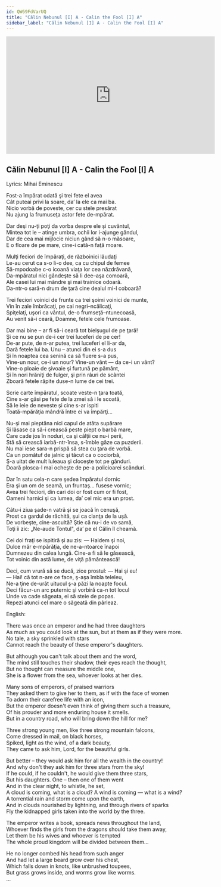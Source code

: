 ```yaml
---
id: QW69FdVarUQ
title: "Călin Nebunul [I] A - Calin the Fool [I] A"
sidebar_label: "Călin Nebunul [I] A - Calin the Fool [I] A"
---
```


<div class="video-float-container">
  <iframe
    width="560"
    height="315"
    src="https://www.youtube.com/embed/QW69FdVarUQ"
    title="YouTube video player"
    frameborder="0"
    allow="accelerometer; autoplay; clipboard-write; encrypted-media; gyroscope; picture-in-picture; web-share"
    referrerpolicy="strict-origin-when-cross-origin"
    allowfullscreen
  ></iframe>
</div>

## Călin Nebunul [I] A - Calin the Fool [I] A

Lyrics: Mihai Eminescu

Fost-a împărat odată şi trei fete el avea  
Cât puteai privi la soare, da’ la ele ca mai ba.  
Nicio vorbă de poveste, cer cu stele presărat  
Nu ajung la frumuseţa astor fete de-mpărat.

Dar deşi nu-ţi poţi da vorba despre ele și cuvântul,  
Mintea tot le – atinge umbra, ochii lor i-ajunge gândul,  
Dar de cea mai mijlocie niciun gând să n-o măsoare,  
E o floare de pe mare, cine-i cată-n faţă moare.

Mulţi feciori de împăraţi, de războinici lăudaţi  
Le-au cerut ca s-o li-o dee, ca cu chipul de femee  
Să-mpodoabe c-o icoană viaţa lor cea năzdrăvană,  
Da-mpăratul nici gândeşte să li dee–aşa comoară,  
Ale casei lui mai mândre şi mai trainice odoară.  
Da-ntr-o sară-n drum de ţară cine dealul mi-l coboară?

Trei feciori voinici de frunte ca trei şoimi voinici de munte,  
Vin în zale îmbrăcaţi, pe cai negri–ncălicaţi,  
Spiţelaţi, uşori ca vântul, de-o frumseţă–ntunecoasă,  
Au venit să-i ceară, Doamne, fetele cele frumoase.

Dar mai bine – ar fi să-i ceară tot bielşugul de pe ţară!  
Şi ce nu se pun de-i cer trei luceferi de pe cer!  
De-ar pute, de n-ar putea, trei luceferi el li-ar da,  
Dară fetele lui ba. Unu – atunci din ei s-a dus  
Şi în noaptea cea senină ca să fluere s-a pus,  
Vine-un nour, ce-i un nour? Vine-un vânt — da ce-i un vânt?  
Vine-o ploaie de şivoaie şi furtună pe pământ,  
Şi în nori hrăniţi de fulger, şi prin râuri de scântei  
Zboară fetele răpite duse-n lume de cei trei.

Scrie carte împăratul, scoate veste-n ţara toată,  
Cine s-ar găsi pe fete de la zmei să i le scoată,  
Să le ieie de neveste şi cine s-ar ispiti  
Toată-mpărăţia mândră între ei va împărţi...

Nu-şi mai pieptăna nici capul de atâta supărare  
Şi lăsase ca să-i crească peste piept o barbă mare,  
Care cade jos în noduri, ca şi câlţii ce nu-i perii,  
Stă să crească iarbă-ntr-însa, s-îmble gâze ca puzderii.  
Nu mai iese sara-n prispă să stea cu ţara de vorbă.  
Ca un pomătuf de jalnic şi tăcut ca o cociorbă,  
Ş-a uitat de mult luleaua şi cloceşte tot pe gânduri.  
Doară plosca-l mai ocheşte de pe-a policioarei scânduri.

Dar în satu cela-n care şedea împăratul dornic  
Era şi un om de seamă, un fruntaş... fusese vornic;  
Avea trei feciori, din cari doi or fost cum or fi fost,  
Oameni harnici şi ca lumea, da’ cel mic era un prost.

Câtu-i ziua şade-n vatră şi se joacă în cenuşă,  
Prost ca gardul de răchită, şui ca clanţa de la uşă.  
De vorbeşte, cine-ascultă? Ştie că nu-i de vo samă,  
Toţi îi zic: „Ne-aude Tontul", da’ pe el Călin îl cheamă.

Cei doi fraţi se ispitiră şi au zis: — Haidem şi noi,  
Dulce măr e-mpărăţia, de ne-a-ntoarce înapoi  
Dumnezeu din calea lungă. Cine-a fi să le găsească,  
Tot voinic din astă lume, de viţă pământească!

Deci, cum vrură să se ducă, zice prostul: — Hai şi eu!  
— Hai! că tot n-are ce face, ş-aşa îmbla teleleu,  
Ne-a ţine de-urât uitucul ş-a păzi la noapte focul.  
Deci făcur-un arc puternic şi vorbiră ca-n tot locul  
Unde va cade săgeata, ei să steie de popas.  
Repezi atunci cel mare o săgeată din pârleaz.

English:

There was once an emperor and he had three daughters  
As much as you could look at the sun, but at them as if they were more.  
No tale, a sky sprinkled with stars  
Cannot reach the beauty of these emperor's daughters.

But although you can't talk about them and the word,  
The mind still touches their shadow, their eyes reach the thought,  
But no thought can measure the middle one,  
She is a flower from the sea, whoever looks at her dies.

Many sons of emperors, of praised warriors  
They asked them to give her to them, as if with the face of women  
To adorn their carefree life with an icon,  
But the emperor doesn't even think of giving them such a treasure,  
Of his prouder and more enduring house it smells.  
But in a country road, who will bring down the hill for me?

Three strong young men, like three strong mountain falcons,  
Come dressed in mail, on black horses,  
Spiked, light as the wind, of a dark beauty,  
They came to ask him, Lord, for the beautiful girls.

But better – they would ask him for all the wealth in the country!  
And why don't they ask him for three stars from the sky!  
If he could, if he couldn't, he would give them three stars,  
But his daughters. One – then one of them went  
And in the clear night, to whistle, he set,  
A cloud is coming, what is a cloud? A wind is coming — what is a wind?  
A torrential rain and storm come upon the earth,  
And in clouds nourished by lightning, and through rivers of sparks  
Fly the kidnapped girls taken into the world by the three.

The emperor writes a book, spreads news throughout the land,  
Whoever finds the girls from the dragons should take them away,  
Let them be his wives and whoever is tempted  
The whole proud kingdom will be divided between them...

He no longer combed his head from such anger  
And had let a large beard grow over his chest,  
Which falls down in knots, like unbrushed toupees,  
But grass grows inside, and worms grow like worms.  
...
